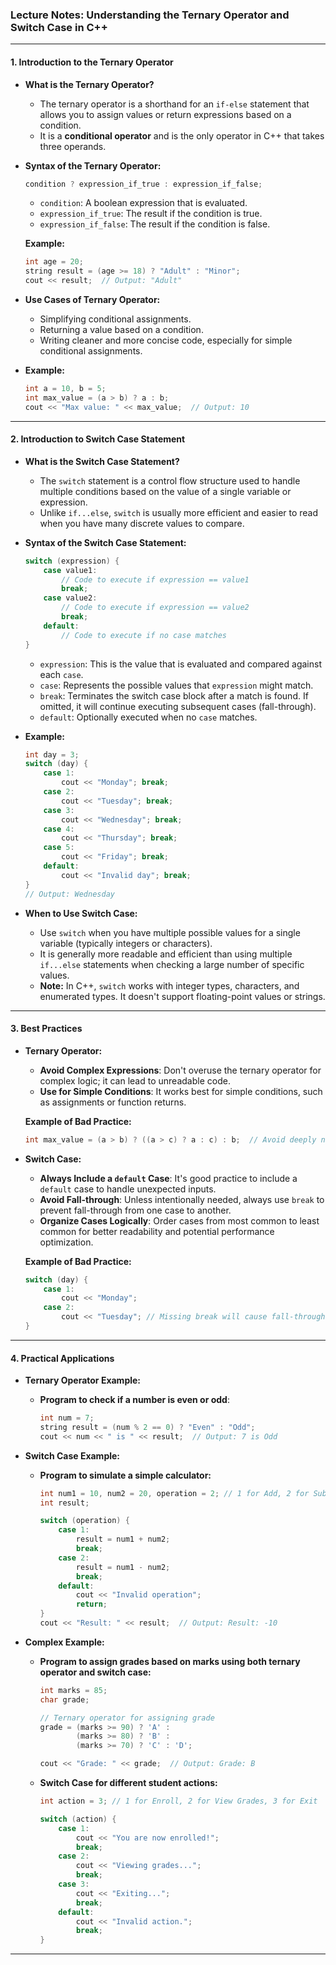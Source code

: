 ### **Lecture Notes:** Understanding the Ternary Operator and Switch Case in C++

---

#### **1. Introduction to the Ternary Operator**

- **What is the Ternary Operator?**
  - The ternary operator is a shorthand for an `if-else` statement that allows you to assign values or return expressions based on a condition.
  - It is a **conditional operator** and is the only operator in C++ that takes three operands.

- **Syntax of the Ternary Operator:**
  ```cpp
  condition ? expression_if_true : expression_if_false;
  ```
  - `condition`: A boolean expression that is evaluated.
  - `expression_if_true`: The result if the condition is true.
  - `expression_if_false`: The result if the condition is false.
  
  **Example:**
  ```cpp
  int age = 20;
  string result = (age >= 18) ? "Adult" : "Minor";
  cout << result;  // Output: "Adult"
  ```

- **Use Cases of Ternary Operator:**
  - Simplifying conditional assignments.
  - Returning a value based on a condition.
  - Writing cleaner and more concise code, especially for simple conditional assignments.

- **Example:**
  ```cpp
  int a = 10, b = 5;
  int max_value = (a > b) ? a : b;
  cout << "Max value: " << max_value;  // Output: 10
  ```

---

#### **2. Introduction to Switch Case Statement**

- **What is the Switch Case Statement?**
  - The `switch` statement is a control flow structure used to handle multiple conditions based on the value of a single variable or expression.
  - Unlike `if...else`, `switch` is usually more efficient and easier to read when you have many discrete values to compare.

- **Syntax of the Switch Case Statement:**
  ```cpp
  switch (expression) {
      case value1:
          // Code to execute if expression == value1
          break;
      case value2:
          // Code to execute if expression == value2
          break;
      default:
          // Code to execute if no case matches
  }
  ```
  - `expression`: This is the value that is evaluated and compared against each `case`.
  - `case`: Represents the possible values that `expression` might match.
  - `break`: Terminates the switch case block after a match is found. If omitted, it will continue executing subsequent cases (fall-through).
  - `default`: Optionally executed when no `case` matches.

- **Example:**
  ```cpp
  int day = 3;
  switch (day) {
      case 1:
          cout << "Monday"; break;
      case 2:
          cout << "Tuesday"; break;
      case 3:
          cout << "Wednesday"; break;
      case 4:
          cout << "Thursday"; break;
      case 5:
          cout << "Friday"; break;
      default:
          cout << "Invalid day"; break;
  }
  // Output: Wednesday
  ```

- **When to Use Switch Case:**
  - Use `switch` when you have multiple possible values for a single variable (typically integers or characters).
  - It is generally more readable and efficient than using multiple `if...else` statements when checking a large number of specific values.
  - **Note:** In C++, `switch` works with integer types, characters, and enumerated types. It doesn't support floating-point values or strings.

---

#### **3. Best Practices**

- **Ternary Operator:**
  - **Avoid Complex Expressions**: Don't overuse the ternary operator for complex logic; it can lead to unreadable code.
  - **Use for Simple Conditions**: It works best for simple conditions, such as assignments or function returns.
  
  **Example of Bad Practice:**
  ```cpp
  int max_value = (a > b) ? ((a > c) ? a : c) : b;  // Avoid deeply nested ternary operators
  ```

- **Switch Case:**
  - **Always Include a `default` Case**: It's good practice to include a `default` case to handle unexpected inputs.
  - **Avoid Fall-through**: Unless intentionally needed, always use `break` to prevent fall-through from one case to another.
  - **Organize Cases Logically**: Order cases from most common to least common for better readability and potential performance optimization.

  **Example of Bad Practice:**
  ```cpp
  switch (day) {
      case 1:
          cout << "Monday";
      case 2:
          cout << "Tuesday"; // Missing break will cause fall-through
  }
  ```

---

#### **4. Practical Applications**

- **Ternary Operator Example:**
  - **Program to check if a number is even or odd**:
    ```cpp
    int num = 7;
    string result = (num % 2 == 0) ? "Even" : "Odd";
    cout << num << " is " << result;  // Output: 7 is Odd
    ```

- **Switch Case Example:**
  - **Program to simulate a simple calculator:**
    ```cpp
    int num1 = 10, num2 = 20, operation = 2; // 1 for Add, 2 for Subtract
    int result;
    
    switch (operation) {
        case 1:
            result = num1 + num2;
            break;
        case 2:
            result = num1 - num2;
            break;
        default:
            cout << "Invalid operation";
            return;
    }
    cout << "Result: " << result;  // Output: Result: -10
    ```

- **Complex Example:**
  - **Program to assign grades based on marks using both ternary operator and switch case:**
    ```cpp
    int marks = 85;
    char grade;

    // Ternary operator for assigning grade
    grade = (marks >= 90) ? 'A' :
            (marks >= 80) ? 'B' :
            (marks >= 70) ? 'C' : 'D';
    
    cout << "Grade: " << grade;  // Output: Grade: B
    ```

  - **Switch Case for different student actions:**
    ```cpp
    int action = 3; // 1 for Enroll, 2 for View Grades, 3 for Exit
    
    switch (action) {
        case 1:
            cout << "You are now enrolled!";
            break;
        case 2:
            cout << "Viewing grades...";
            break;
        case 3:
            cout << "Exiting...";
            break;
        default:
            cout << "Invalid action.";
            break;
    }
    ```

---
